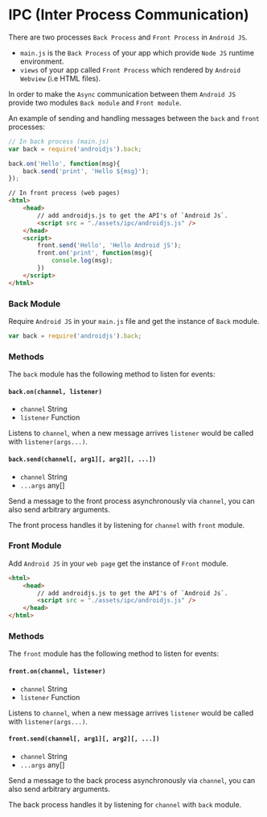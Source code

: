 # IPC (Inter Process Communication)
There are two processes `Back Process` and `Front Process` in `Android JS`.
- `main.js` is the `Back Process` of your app which provide `Node JS` runtime environment.
- `views` of your app called `Front Process` which rendered by `Android Webview` (i.e HTML files).

In order to make the `Async` communication between them `Android JS` provide two modules `Back module` and `Front module`.

An example of sending and handling messages between the `back` and `front` processes:
```js
// In back process (main.js)
var back = require('androidjs').back;

back.on('Hello', function(msg){
    back.send('print', 'Hello ${msg}');
});
```

```html
// In front process (web pages)
<html>
    <head>
        // add androidjs.js to get the API's of `Android Js`.
        <script src = "./assets/ipc/androidjs.js" />
    </head>
    <script>
        front.send('Hello', 'Hello Android jS');
        front.on('print', function(msg){
            console.log(msg);
        })
    </script>
</html>
```

### Back Module
Require `Android JS` in your `main.js` file and get the instance of `Back` module.

```js
var back = require('androidjs').back;
```

### Methods
The `back` module has the following method to listen for events:

#### `back.on(channel, listener)`
- `channel` String
- `listener` Function

Listens to `channel`, when a new message arrives `listener` would be called with `listener(args...)`.

#### `back.send(channel[, arg1][, arg2][, ...])`
- `channel` String
- `...args` any[]

Send a message to the front process asynchronously via `channel`, you can also send arbitrary arguments.

The front process handles it by listening for `channel` with `front` module.


### Front Module
Add `Android JS` in your `web page` get the instance of `Front` module.

```html
<html>
    <head>
        // add androidjs.js to get the API's of `Android Js`.
        <script src = "./assets/ipc/androidjs.js" />
    </head>
</html>
```

### Methods
The `front` module has the following method to listen for events:

#### `front.on(channel, listener)`
- `channel` String
- `listener` Function

Listens to `channel`, when a new message arrives `listener` would be called with `listener(args...)`.

#### `front.send(channel[, arg1][, arg2][, ...])`
- `channel` String
- `...args` any[]

Send a message to the back process asynchronously via `channel`, you can also send arbitrary arguments.

The back process handles it by listening for `channel` with `back` module.